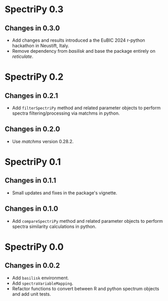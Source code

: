# SpectriPy 0.3

## Changes in 0.3.0

- Add changes and results introduced a the EuBIC 2024 r-python hackathon in
  Neustift, Italy.
- Remove dependency from *basilisk* and base the package entirely on
  *reticulate*.

# SpectriPy 0.2

## Changes in 0.2.1

- Add `filterSpectriPy` method and related parameter objects to perform spectra
  filtering/processing via matchms in python.

## Changes in 0.2.0

- Use *matchms* version 0.28.2.


# SpectriPy 0.1

## Changes in 0.1.1

- Small updates and fixes in the package's vignette.

## Changes in 0.1.0

- Add `compareSpectriPy` method and related parameter objects to perform spectra
  similarity calculations in python.


# SpectriPy 0.0

## Changes in 0.0.2

- Add `basilisk` environment.
- Add `spectraVariableMapping`.
- Refactor functions to convert between R and python spectrum objects and add
  unit tests.
